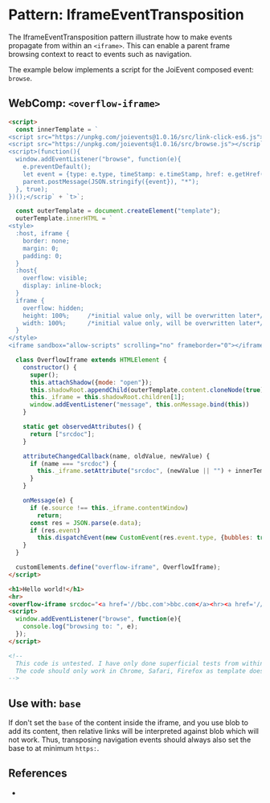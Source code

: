 # Pattern: IframeEventTransposition

The IframeEventTransposition pattern illustrate how to make events propagate from within an `<iframe>`.
This can enable a parent frame browsing context to react to events such as navigation.

The example below implements a script for the JoiEvent composed event: `browse`.

## WebComp: `<overflow-iframe>`

```html
<script>
  const innerTemplate = `
<script src="https://unpkg.com/joievents@1.0.16/src/link-click-es6.js"></scrip` + `t>
<script src="https://unpkg.com/joievents@1.0.16/src/browse.js"></scrip` + `t>
<script>(function(){
  window.addEventListener("browse", function(e){
    e.preventDefault();
    let event = {type: e.type, timeStamp: e.timeStamp, href: e.getHref()};
    parent.postMessage(JSON.stringify({event}), "*");
  }, true);
})();</scrip` + `t>`;

  const outerTemplate = document.createElement("template");
  outerTemplate.innerHTML = `
<style>
  :host, iframe {
    border: none;
    margin: 0;
    padding: 0;
  }
  :host{
    overflow: visible;
    display: inline-block;
  }
  iframe {
    overflow: hidden;
    height: 100%;     /*initial value only, will be overwritten later*/
    width: 100%;      /*initial value only, will be overwritten later*/
  }
</style>
<iframe sandbox="allow-scripts" scrolling="no" frameborder="0"></iframe>`;

  class OverflowIframe extends HTMLElement {
    constructor() {
      super();
      this.attachShadow({mode: "open"});
      this.shadowRoot.appendChild(outerTemplate.content.cloneNode(true));
      this._iframe = this.shadowRoot.children[1];
      window.addEventListener("message", this.onMessage.bind(this))
    }

    static get observedAttributes() {
      return ["srcdoc"];
    }

    attributeChangedCallback(name, oldValue, newValue) {
      if (name === "srcdoc") {
        this._iframe.setAttribute("srcdoc", (newValue || "") + innerTemplate);
      }
    }

    onMessage(e) {
      if (e.source !== this._iframe.contentWindow)
        return;
      const res = JSON.parse(e.data);
      if (res.event)
        this.dispatchEvent(new CustomEvent(res.event.type, {bubbles: true, composed: true, detail: {href: res.event.href}}));
    }
  }

  customElements.define("overflow-iframe", OverflowIframe);
</script>

<h1>Hello world!</h1>
<hr>
<overflow-iframe srcdoc="<a href='//bbc.com'>bbc.com</a><hr><a href='//google.com'>google.com</a>"></overflow-iframe>
<script>
  window.addEventListener("browse", function(e){
    console.log("browsing to: ", e);
  });
</script>

<!--
  This code is untested. I have only done superficial tests from within devtools in Chrome.
  The code should only work in Chrome, Safari, Firefox as template does not work in IE and Edge.
-->
```

## Use with: `base`

If don't set the `base` of the content inside the iframe, and you use blob to add its content, then
relative links will be interpreted against blob which will not work. Thus, transposing navigation
events should always also set the base to at minimum `https:`.

## References

 * 